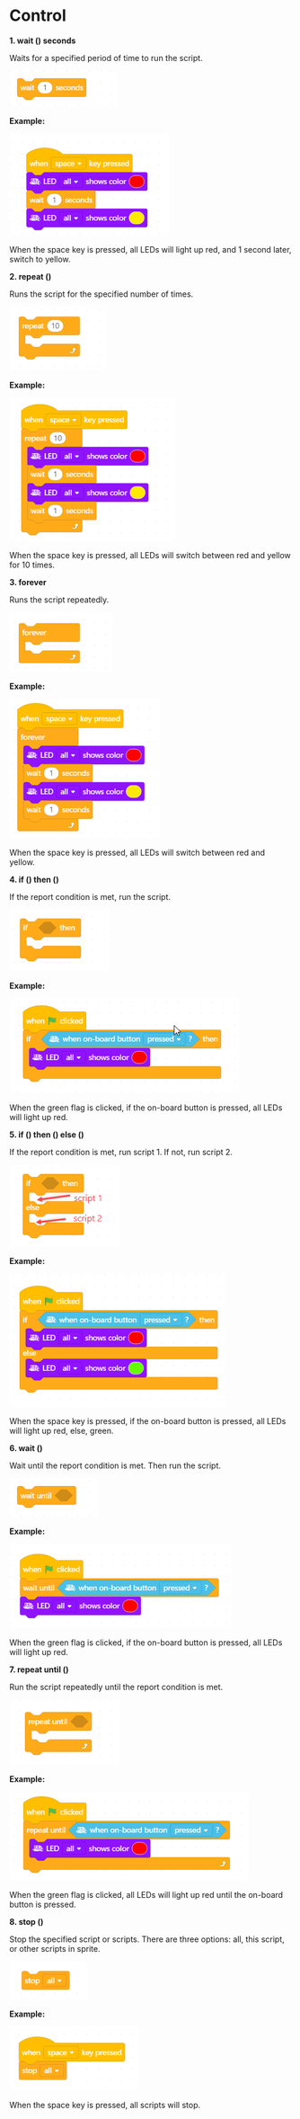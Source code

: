 # Control

**1. wait \(\) seconds**

Waits for a specified period of time to run the script.

![](../../.gitbook/assets/0%20%2815%29.png)

**Example:**

![](../../.gitbook/assets/1%20%283%29.png)

When the space key is pressed, all LEDs will light up red, and 1 second later, switch to yellow.

**2. repeat \(\)**

Runs the script for the specified number of times.

![](../../.gitbook/assets/2%20%2816%29.png)

**Example:**

![](../../.gitbook/assets/3%20%2817%29.png)

When the space key is pressed, all LEDs will switch between red and yellow for 10 times.

**3. forever**

Runs the script repeatedly.

![](../../.gitbook/assets/4%20%2818%29.png)

**Example:**

![](../../.gitbook/assets/5%20%2813%29.png)

When the space key is pressed, all LEDs will switch between red and yellow.

**4. if \(\) then \(\)**

If the report condition is met, run the script.

![](../../.gitbook/assets/6%20%289%29.png)

**Example:**

![](../../.gitbook/assets/7%20%281%29.png)

When the green flag is clicked, if the on-board button is pressed, all LEDs will light up red.

**5. if \(\) then \(\) else \(\)**

If the report condition is met, run script 1. If not, run script 2.

![](../../.gitbook/assets/8.png)

**Example:**

![](../../.gitbook/assets/9%20%2811%29.png)

When the space key is pressed, if the on-board button is pressed, all LEDs will light up red, else, green.

**6. wait \(\)**

Wait until the report condition is met. Then run the script.

![](../../.gitbook/assets/10%20%287%29.png)

**Example:**

![](../../.gitbook/assets/11.png)

When the green flag is clicked, if the on-board button is pressed, all LEDs will light up red.

**7. repeat until \(\)**

Run the script repeatedly until the report condition is met.

![](../../.gitbook/assets/12%20%281%29.png)

**Example:**

![](../../.gitbook/assets/13%20%281%29.png)

When the green flag is clicked, all LEDs will light up red until the on-board button is pressed.

**8. stop \(\)**

Stop the specified script or scripts. There are three options: all, this script, or other scripts in sprite.

![](../../.gitbook/assets/14%20%284%29.png)

**Example:**

![](../../.gitbook/assets/15%20%282%29.png)

When the space key is pressed, all scripts will stop.

